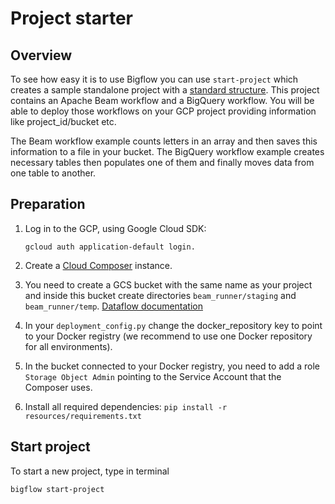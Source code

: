 # Project starter

## Overview

To see how easy it is to use Bigflow you can use `start-project` which creates a sample standalone project with a [standard structure](https://github.com/allegro/bigflow/blob/master/docs/project_structure_and_build.md#project-structure).
This project contains an Apache Beam workflow and a BigQuery workflow.
You will be able to deploy those workflows on your GCP project providing information like project_id/bucket etc.

The Beam workflow example counts letters in an array and then saves this information to a file in your bucket.
The BigQuery workflow example creates necessary tables then populates one of them and finally moves data from one table to another.

## Preparation

  1. Log in to the GCP, using Google Cloud SDK:
  
         gcloud auth application-default login.
    
  1. Create a [Cloud Composer](https://cloud.google.com/composer/docs/how-to/managing/creating#creating_a_new_environment) instance.
  1. You need to create a GCS bucket with the same name as your project and inside this bucket create directories `beam_runner/staging` and `beam_runner/temp`. [Dataflow documentation](https://cloud.google.com/dataflow/docs/guides/specifying-exec-params#configuring-pipelineoptions-for-execution-on-the-cloud-dataflow-service)
  1. In your `deployment_config.py` change the docker_repository key to point to your Docker registry (we recommend to use one Docker repository for all environments).
  1. In the bucket connected to your Docker registry, you need to add a role `Storage Object Admin` pointing to the Service Account that the Composer uses.
  1. Install all required dependencies:
   `pip install -r resources/requirements.txt`
   
## Start project

To start a new project, type in terminal 

    bigflow start-project